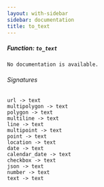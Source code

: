 ```yaml
---
layout: with-sidebar
sidebar: documentation
title: to_text
---
```


##### Function: `to_text`
```
No documentation is available.

```

###### Signatures
    url -> text
    multipolygon -> text
    polygon -> text
    multiline -> text
    line -> text
    multipoint -> text
    point -> text
    location -> text
    date -> text
    calendar_date -> text
    checkbox -> text
    json -> text
    number -> text
    text -> text

